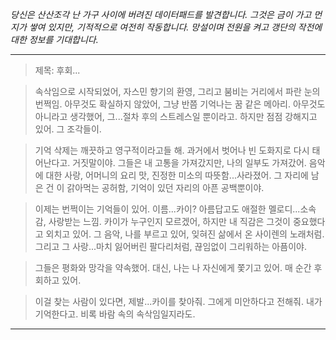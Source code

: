 _당신은 산산조각 난 가구 사이에 버려진 데이터패드를 발견합니다. 그것은 금이 가고 먼지가 쌓여 있지만, 기적적으로 여전히 작동합니다. 망설이며 전원을 켜고 갱단의 작전에 대한 정보를 기대합니다._

---

> 제목: 후회...

> 속삭임으로 시작되었어, 자스민 향기의 환영, 그리고 붐비는 거리에서 파란 눈의 번쩍임. 아무것도 확실하지 않았어, 그냥 반쯤 기억나는 꿈 같은 메아리. 아무것도 아니라고 생각했어, 그...절차 후의 스트레스일 뿐이라고. 하지만 점점 강해지고 있어. 그 조각들이.

> 기억 삭제는 깨끗하고 영구적이라고들 해. 과거에서 벗어나 빈 도화지로 다시 태어난다고. 거짓말이야. 그들은 내 고통을 가져갔지만, 나의 일부도 가져갔어. 음악에 대한 사랑, 어머니의 요리 맛, 진정한 미소의 따뜻함...사라졌어. 그 자리에 남은 건 이 갉아먹는 공허함, 기억이 있던 자리의 아픈 공백뿐이야.

> 이제는 번쩍이는 기억들이 있어. 이름...카이? 아름답고도 애절한 멜로디...소속감, 사랑받는 느낌. 카이가 누구인지 모르겠어, 하지만 내 직감은 그것이 중요했다고 외치고 있어. 그 음악, 나를 부르고 있어, 잊혀진 삶에서 온 사이렌의 노래처럼. 그리고 그 사랑...마치 잃어버린 팔다리처럼, 끊임없이 그리워하는 아픔이야.

> 그들은 평화와 망각을 약속했어. 대신, 나는 나 자신에게 쫓기고 있어. 매 순간 후회하고 있어.

> 이걸 찾는 사람이 있다면, 제발...카이를 찾아줘. 그에게 미안하다고 전해줘. 내가 기억한다고. 비록 바람 속의 속삭임일지라도.

---
